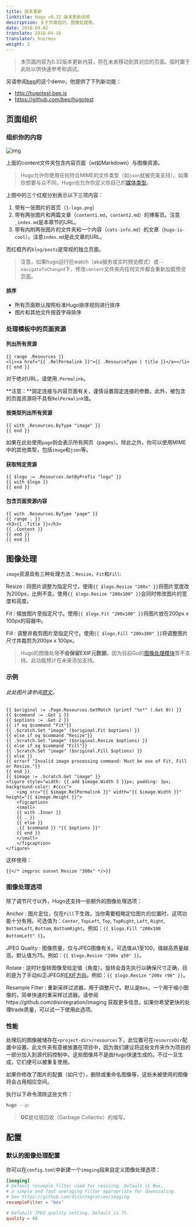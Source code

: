 ```yaml
---
title: 版本更新
linktitle: Hugo v0.32 版本更新说明
description: 关于页面组织，图像处理等。
date: 2018-04-02
translate: 2018-04-16
translator: huermos
weight: 2
---
```


> 本页面内容为0.32版本更新内容，将在未来移动到其对应的页面。临时置于此处以供快速参考和调试。

另请参阅[bep](https://github.com/bep/)的这个demo，他提供了下列新功能：

* http://hugotest.bep.is
* https://github.com/bep/hugotest

## 页面组织

### 组织你的内容

![img](/resources/img/about/hugo-content-bundles.png)

上面的content文件夹包含内容页面（`md`如Markdown）与图像资源。

> Hugo允许你使用任何符合MIME的文件类型（如`json`就被完美支持）。如果你想要与众不同，Hugo也允许你定义你自己的[媒体类型](/templates/output-formats/#媒体类型)。

上图中的三个红框分别表示以下三项内容：

1. 带有一张图片的首页（`1-logo.png`）
2. 带有两张图片和两篇文章（`content1.md`，`content2.md`）的博客页。注意`_index.md`是本章节的URL。
3. 带有内附两张图片的文件夹和一个内容（`cats-info.md`）的文章（`hugo-is-cool`）。注意`index.md`是此文章的URL。

而红框外的`blog/posts`是常规的独立页面。

> 注意，如果hugo运行在watch（aka服务或实时预览模式）或`--navigateToChanged`下，修改`content`文件夹内任何文件都会重新加载预览页面。

#### 排序

* 所有页面默认按照标准Hugo排序规则进行排序
* 图片和其他文件按首字母排序

### 处理模板中的页面资源

#### 列出所有资源

```go-html-template
{{ range .Resources }}
<li><a href="{{ .RelPermalink }}">{{ .ResourceType | title }}</a></li>
{{ end }}
```

对于绝对URL，请使用`.Permalink`。

**注意：**固定连接与内容页面有关，谨慎设置固定连接的参数。此外，被包含的页面资源将不具有`RelPermalink`值。

#### 按类型列出所有资源

```go-html-template
{{ with .Resources.ByType "image" }}
{{ end }}
```

如果在此处使用`page`则会表示所有网页（pages）。除此之外，你可以使用MIME中的其他类型，包括`image`和`json`等。

#### 获取特定资源

```go-html-template
{{ $logo := .Resources.GetByPrefix "logo" }}
{{ with $logo }}
{{ end }}
```

#### 包含页面资源内容

```go-html-template
{{ with .Resources.ByType "page" }}
{{ range . }}
<h3>{{ .Title }}</h3>
{{ .Content }}
{{ end }}
{{ end }}
```

## 图像处理

`image`资源具有三种处理方法：`Resize`，`Fit`和`Fill`:

Resize
: 将图片调整为指定尺寸。使用`{{ $logo.Resize "200x" }}`将图片宽度改为200px，比例不变。使用`{{ $logo.Resize "200x100" }}`会同时修改图片的宽度和高度。

Fit
: 缩放图片至指定尺寸。使用`{{ $logo.Fit "200x100" }}`将图片放在200px x 100px的容器中。

Fill
: 调整并裁剪图片至指定尺寸。使用`{{ $logo.Fill "200x100" }}`将调整图片尺寸并裁剪为200px x 100px。

> Hugo的图像处理**不会保留EXIF元数据**，因为目前Go的[图像处理模块](https://github.com/golang/go/search?q=exif&type=Issues&utf8=%E2%9C%93)暂不支持。此功能预计在未来添加支持。

### 示例

###### 此处图片请参阅[原文](https://gohugo.io/about/new-in-032/)。

```go-html-template
{{ $original := .Page.Resources.GetMatch (printf "%s*" (.Get 0)) }}
{{ $command := .Get 1 }}
{{ $options := .Get 2 }}
{{ if eq $command "Fit"}}
{{ .Scratch.Set "image" ($original.Fit $options) }}
{{ else if eq $command "Resize"}}
{{ .Scratch.Set "image" ($original.Resize $options) }}
{{ else if eq $command "Fill"}}
{{ .Scratch.Set "image" ($original.Fill $options) }}
{{ else }}
{{ errorf "Invalid image processing command: Must be one of Fit, Fill or Resize."}}
{{ end }}
{{ $image := .Scratch.Get "image" }}
<figure style="width: {{ add $image.Width 3 }}px; padding: 3px; background-color: #cccc">
	<img src="{{ $image.RelPermalink }}" width="{{ $image.Width }}" height="{{ $image.Height }}">
	<figcaption>
	<small>
	{{ with .Inner }}
	{{ . }}
	{{ else }}
	.{{ $command }} "{{ $options }}"
	{{ end }}
	</small>
	</figcaption>
</figure> 
```

这样使用：

```go-html-template
{{</* imgproc sunset Resize "300x" */>}}
```

### 图像处理选项

除了调节尺寸以外，Hugo还支持一些额外的图像处理选项：

Anchor
: 图片定位，仅在`Fill`下生效。当你需要粗略定位图片的位置时，这项功能十分有用。可选值为：`Center`, `TopLeft`, `Top`, `TopRight`, `Left`, `Right`, `BottomLeft`, `Bottom`, `BottomRight`。例如：`{{ $logo.Fill "200x100 BottomLeft" }}`。

JPEG Quality
: 图像质量，仅与JPEG图像有关。可选值从1至100，值越高质量越高。默认值为75。例如：`{{ $logo.Resize "200x q50" }}`。

Rotate
: 逆时针旋转图像至给定值（角度）。旋转会首先执行以确保尺寸正确，目的是为了手动纠正JPEG的[EXIF方向](https://github.com/golang/go/issues/4341)。例如：`{{ $logo.Resize "200x r90" }}`。

Resample Filter
: 重新采样过滤器，用于调整尺寸。默认是`Box`，一个用于缩小图像的，简单快速的重采样过滤器。请参阅https://github.com/disintegration/imaging 获取更多信息。如果你希望更快的处理trade质量，可以试一下使用此选项。

### 性能

处理后的图像被储存在`<project-dir>/resources`下，此位置可在`resourceDir`配置中设置。此文件夹有意被放置在项目中，因为我们建议将这些文件夹作为项目的一部分加入到源代码控制中。这些图像并不是由Hugo快速生成的。不过一旦生成，它们便可以被重复使用。

如果你修改了图片的配置（如尺寸），删除或重命名图像等，这些未被使用的图像将会占用相应空间。

执行以下命令清除这些文件：

```bash
hugo --gc
```

> **GC**是垃圾回收（Garbage Collectio）的缩写。

## 配置

### 默认的图像处理配置

你可以在`config.toml`中新建一个`imaging`段来自定义图像处理选项：

```toml
[imaging]
# Default resample filter used for resizing. Default is Box,
# a simple and fast averaging filter appropriate for downscaling.
# See https://github.com/disintegration/imaging
resampleFilter = "box"

# Defatult JPEG quality setting. Default is 75.
quality = 68
```